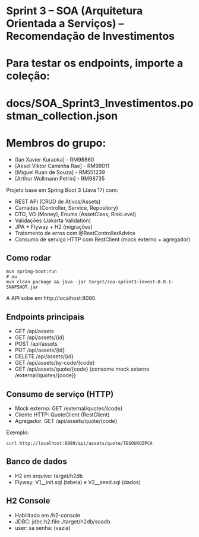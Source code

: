 # Sprint 3 – SOA (Arquitetura Orientada a Serviços) – Recomendação de Investimentos

# Para testar os endpoints, importe a coleção:
# docs/SOA_Sprint3_Investimentos.postman_collection.json

# Membros do grupo:
- [Ian Xavier Kuraoka] - RM98860
- [Aksel Viktor Caminha Rae] - RM99011
- [Miguel Ruan de Souza] - RM551239
- [Arthur Wollmann Petrin] - RM98735

Projeto base em Spring Boot 3 (Java 17) com:
- REST API (CRUD de Ativos/Assets)
- Camadas (Controller, Service, Repository)
- DTO, VO (Money), Enums (AssetClass, RiskLevel)
- Validações (Jakarta Validation)
- JPA + Flyway + H2 (migrações)
- Tratamento de erros com @RestControllerAdvice
- Consumo de serviço HTTP com RestClient (mock externo + agregador)

## Como rodar
```
mvn spring-boot:run
# ou
mvn clean package && java -jar target/soa-sprint3-invest-0.0.1-SNAPSHOT.jar
```

A API sobe em http://localhost:8080.

## Endpoints principais
- GET /api/assets
- GET /api/assets/{id}
- POST /api/assets
- PUT /api/assets/{id}
- DELETE /api/assets/{id}
- GET /api/assets/by-code/{code}
- GET /api/assets/quote/{code}  (consome mock externo /external/quotes/{code})

## Consumo de serviço (HTTP)
- Mock externo: GET /external/quotes/{code}
- Cliente HTTP: QuoteClient (RestClient)
- Agregador: GET /api/assets/quote/{code}

Exemplo:
```
curl http://localhost:8080/api/assets/quote/TESOUROIPCA
```

## Banco de dados
- H2 em arquivo: target/h2db
- Flyway: V1__init.sql (tabela) e V2__seed.sql (dados)

## H2 Console
- Habilitado em /h2-console
- JDBC: jdbc:h2:file:./target/h2db/soadb
- user: sa  senha: (vazia)

